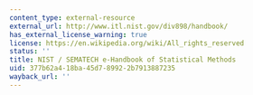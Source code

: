 ```yaml
---
content_type: external-resource
external_url: http://www.itl.nist.gov/div898/handbook/
has_external_license_warning: true
license: https://en.wikipedia.org/wiki/All_rights_reserved
status: ''
title: NIST / SEMATECH e-Handbook of Statistical Methods
uid: 377b62a4-18ba-45d7-8992-2b7913887235
wayback_url: ''
---
```

